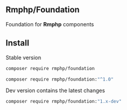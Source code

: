 ## Rmphp/Foundation

Foundation for **Rmphp** components

## Install

Stable version

```bash
composer require rmphp/foundation
```
```bash
composer require rmphp/foundation:"^1.0"
```


Dev version contains the latest changes

```bash
composer require rmphp/foundation:"1.x-dev"
```

